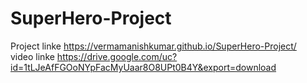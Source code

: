 # SuperHero-Project
Project linke
https://vermamanishkumar.github.io/SuperHero-Project/<br>
video linke
https://drive.google.com/uc?id=1tLJeAfFGOoNYpFacMyUaar8O8UPt0B4Y&export=download
